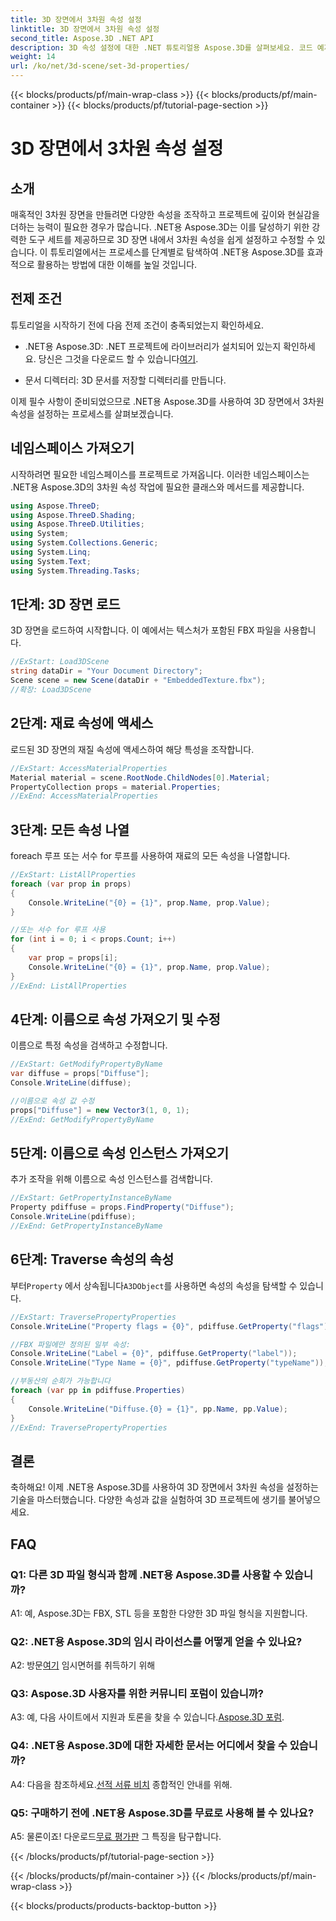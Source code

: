 ```yaml
---
title: 3D 장면에서 3차원 속성 설정
linktitle: 3D 장면에서 3차원 속성 설정
second_title: Aspose.3D .NET API
description: 3D 속성 설정에 대한 .NET 튜토리얼용 Aspose.3D를 살펴보세요. 코드 예제를 통해 단계별로 알아보세요. 3D 장면 조작 기술을 향상시키세요.
weight: 14
url: /ko/net/3d-scene/set-3d-properties/
---
```


{{< blocks/products/pf/main-wrap-class >}}
{{< blocks/products/pf/main-container >}}
{{< blocks/products/pf/tutorial-page-section >}}

# 3D 장면에서 3차원 속성 설정

## 소개

매혹적인 3차원 장면을 만들려면 다양한 속성을 조작하고 프로젝트에 깊이와 현실감을 더하는 능력이 필요한 경우가 많습니다. .NET용 Aspose.3D는 이를 달성하기 위한 강력한 도구 세트를 제공하므로 3D 장면 내에서 3차원 속성을 쉽게 설정하고 수정할 수 있습니다. 이 튜토리얼에서는 프로세스를 단계별로 탐색하여 .NET용 Aspose.3D를 효과적으로 활용하는 방법에 대한 이해를 높일 것입니다.

## 전제 조건

튜토리얼을 시작하기 전에 다음 전제 조건이 충족되었는지 확인하세요.

-  .NET용 Aspose.3D: .NET 프로젝트에 라이브러리가 설치되어 있는지 확인하세요. 당신은 그것을 다운로드 할 수 있습니다[여기](https://releases.aspose.com/3d/net/).

- 문서 디렉터리: 3D 문서를 저장할 디렉터리를 만듭니다.

이제 필수 사항이 준비되었으므로 .NET용 Aspose.3D를 사용하여 3D 장면에서 3차원 속성을 설정하는 프로세스를 살펴보겠습니다.

## 네임스페이스 가져오기

시작하려면 필요한 네임스페이스를 프로젝트로 가져옵니다. 이러한 네임스페이스는 .NET용 Aspose.3D의 3차원 속성 작업에 필요한 클래스와 메서드를 제공합니다.

```csharp
using Aspose.ThreeD;
using Aspose.ThreeD.Shading;
using Aspose.ThreeD.Utilities;
using System;
using System.Collections.Generic;
using System.Linq;
using System.Text;
using System.Threading.Tasks;
```

## 1단계: 3D 장면 로드

3D 장면을 로드하여 시작합니다. 이 예에서는 텍스처가 포함된 FBX 파일을 사용합니다.

```csharp
//ExStart: Load3DScene
string dataDir = "Your Document Directory";
Scene scene = new Scene(dataDir + "EmbeddedTexture.fbx");
//확장: Load3DScene
```

## 2단계: 재료 속성에 액세스

로드된 3D 장면의 재질 속성에 액세스하여 해당 특성을 조작합니다.

```csharp
//ExStart: AccessMaterialProperties
Material material = scene.RootNode.ChildNodes[0].Material;
PropertyCollection props = material.Properties;
//ExEnd: AccessMaterialProperties
```

## 3단계: 모든 속성 나열

foreach 루프 또는 서수 for 루프를 사용하여 재료의 모든 속성을 나열합니다.

```csharp
//ExStart: ListAllProperties
foreach (var prop in props)
{
    Console.WriteLine("{0} = {1}", prop.Name, prop.Value);
}

//또는 서수 for 루프 사용
for (int i = 0; i < props.Count; i++)
{
    var prop = props[i];
    Console.WriteLine("{0} = {1}", prop.Name, prop.Value);
}
//ExEnd: ListAllProperties
```

## 4단계: 이름으로 속성 가져오기 및 수정

이름으로 특정 속성을 검색하고 수정합니다.

```csharp
//ExStart: GetModifyPropertyByName
var diffuse = props["Diffuse"];
Console.WriteLine(diffuse);

//이름으로 속성 값 수정
props["Diffuse"] = new Vector3(1, 0, 1);
//ExEnd: GetModifyPropertyByName
```

## 5단계: 이름으로 속성 인스턴스 가져오기

추가 조작을 위해 이름으로 속성 인스턴스를 검색합니다.

```csharp
//ExStart: GetPropertyInstanceByName
Property pdiffuse = props.FindProperty("Diffuse");
Console.WriteLine(pdiffuse);
//ExEnd: GetPropertyInstanceByName
```

## 6단계: Traverse 속성의 속성

 부터`Property` 에서 상속됩니다`A3DObject`를 사용하면 속성의 속성을 탐색할 수 있습니다.

```csharp
//ExStart: TraversePropertyProperties
Console.WriteLine("Property flags = {0}", pdiffuse.GetProperty("flags"));

//FBX 파일에만 정의된 일부 속성:
Console.WriteLine("Label = {0}", pdiffuse.GetProperty("label"));
Console.WriteLine("Type Name = {0}", pdiffuse.GetProperty("typeName"));

//부동산의 순회가 가능합니다
foreach (var pp in pdiffuse.Properties)
{
    Console.WriteLine("Diffuse.{0} = {1}", pp.Name, pp.Value);
}
//ExEnd: TraversePropertyProperties
```

## 결론

축하해요! 이제 .NET용 Aspose.3D를 사용하여 3D 장면에서 3차원 속성을 설정하는 기술을 마스터했습니다. 다양한 속성과 값을 실험하여 3D 프로젝트에 생기를 불어넣으세요.

## FAQ

### Q1: 다른 3D 파일 형식과 함께 .NET용 Aspose.3D를 사용할 수 있습니까?

A1: 예, Aspose.3D는 FBX, STL 등을 포함한 다양한 3D 파일 형식을 지원합니다.

### Q2: .NET용 Aspose.3D의 임시 라이선스를 어떻게 얻을 수 있나요?

 A2: 방문[여기](https://purchase.aspose.com/temporary-license/) 임시면허를 취득하기 위해

### Q3: Aspose.3D 사용자를 위한 커뮤니티 포럼이 있습니까?

 A3: 예, 다음 사이트에서 지원과 토론을 찾을 수 있습니다.[Aspose.3D 포럼](https://forum.aspose.com/c/3d/18).

### Q4: .NET용 Aspose.3D에 대한 자세한 문서는 어디에서 찾을 수 있습니까?

 A4: 다음을 참조하세요.[선적 서류 비치](https://reference.aspose.com/3d/net/) 종합적인 안내를 위해.

### Q5: 구매하기 전에 .NET용 Aspose.3D를 무료로 사용해 볼 수 있나요?

 A5: 물론이죠! 다운로드[무료 평가판](https://releases.aspose.com/) 그 특징을 탐구합니다.

{{< /blocks/products/pf/tutorial-page-section >}}

{{< /blocks/products/pf/main-container >}}
{{< /blocks/products/pf/main-wrap-class >}}

{{< blocks/products/products-backtop-button >}}
